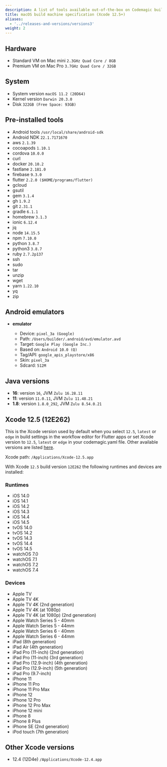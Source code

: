 ```yaml
---
description: A list of tools available out-of-the-box on Codemagic build machines.
title: macOS build machine specification (Xcode 12.5+)
aliases:
  - '../releases-and-versions/versions3'
weight: 2
---
```


## Hardware

- Standard VM on Mac mini `2.3GHz Quad Core / 8GB`
- Premium VM on Mac Pro `3.7GHz Quad Core / 32GB`

## System

- System version `macOS 11.2 (20D64)`
- Kernel version `Darwin 20.3.0`
- Disk `322GB (Free Space: 93GB)`

## Pre-installed tools

- Android tools `/usr/local/share/android-sdk`
- Android NDK `22.1.7171670`
- aws `2.1.39`
- cocoapods `1.10.1`
- cordova `10.0.0`
- curl
- docker `20.10.2`
- fastlane `2.181.0`
- firebase `9.3.0`
- flutter `2.2.0 ($HOME/programs/flutter)`
- gcloud
- gsutil
- gem `3.1.4`
- gh `1.9.2`
- git `2.31.1`
- gradle `6.1.1`
- homebrew `3.1.3`
- ionic `6.12.4`
- jq
- node `14.15.5`
- npm `7.10.0`
- python `3.8.7`
- python3 `3.8.7`
- ruby `2.7.2p137`
- ssh
- sudo
- tar
- unzip
- wget
- yarn `1.22.10`
- yq
- zip

## Android emulators

- **emulator**

    - Device: `pixel_3a (Google)`
    - Path: `/Users/builder/.android/avd/emulator.avd`
    - Target: `Google Play (Google Inc.)`
    - Based on: `Android 10.0 (Q)`
    - Tag/API: `google_apis_playstore/x86`
    - Skin: `pixel_3a`
    - Sdcard: `512M`

## Java versions

- **16**: version `16`, JVM `Zulu 16.28.11`
- **11**: version `11.0.11`, JVM `Zulu 11.48.21`
- **1.8**: version `1.8.0_292`, JVM `Zulu 8.54.0.21`

## Xcode 12.5 (12E262)

This is the Xcode version used by default when you select `12.5`, `latest` or `edge` in build settings in the workflow 
editor for Flutter apps or set Xcode version to `12.5`, `latest` or `edge` in your codemagic.yaml file. 
Other available versions are listed [here](#other-xcode-versions).

Xcode path: `/Applications/Xcode-12.5.app`

With Xcode `12.5` build version `12E262` the following runtimes and devices are installed:

### Runtimes

- iOS 14.0
- iOS 14.1
- iOS 14.2
- iOS 14.3
- iOS 14.4
- iOS 14.5
- tvOS 14.0
- tvOS 14.2
- tvOS 14.3
- tvOS 14.4
- tvOS 14.5
- watchOS 7.0
- watchOS 7.1
- watchOS 7.2
- watchOS 7.4

### Devices

- Apple TV
- Apple TV 4K
- Apple TV 4K (2nd generation)
- Apple TV 4K (at 1080p)
- Apple TV 4K (at 1080p) (2nd generation)
- Apple Watch Series 5 - 40mm
- Apple Watch Series 5 - 44mm
- Apple Watch Series 6 - 40mm
- Apple Watch Series 6 - 44mm
- iPad (8th generation)
- iPad Air (4th generation)
- iPad Pro (11-inch) (2nd generation)
- iPad Pro (11-inch) (3rd generation)
- iPad Pro (12.9-inch) (4th generation)
- iPad Pro (12.9-inch) (5th generation)
- iPad Pro (9.7-inch)
- iPhone 11
- iPhone 11 Pro
- iPhone 11 Pro Max
- iPhone 12
- iPhone 12 Pro
- iPhone 12 Pro Max
- iPhone 12 mini
- iPhone 8
- iPhone 8 Plus
- iPhone SE (2nd generation)
- iPod touch (7th generation)

## Other Xcode versions

- 12.4 (12D4e) `/Applications/Xcode-12.4.app`
